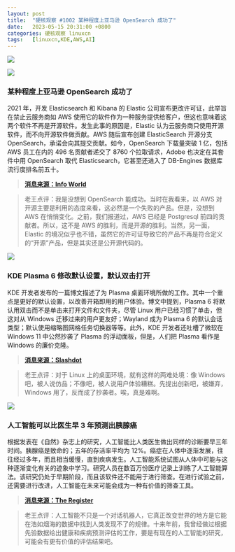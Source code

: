 ```yaml
---
layout: post
title:	"硬核观察 #1002 某种程度上亚马逊 OpenSearch 成功了"
date:	2023-05-15 20:31:00 +0800 
categories:	硬核观察 linuxcn 
tags:	[linuxcn,KDE,AWS,AI]
---
```



![](/Asserts/Images//attachment/album/202305/15/203011chgsev16georbxhc.jpg)


![](/Asserts/Images//attachment/album/202305/15/203021weal7qyram3eadqa.jpg)


### 某种程度上亚马逊 OpenSearch 成功了


2021 年，开发 Elasticsearch 和 Kibana 的 Elastic 公司宣布更改许可证，此举旨在禁止云服务商如 AWS 使用它的软件作为一种服务提供给客户，但这也意味着这两个软件不再是开源软件。发生此事的原因是，Elastic 认为云服务商只使用开源软件，而不向开源软件做贡献。AWS 随后宣布创建 ElasticSearch 开源分支 OpenSearch，承诺会向其提交贡献。如今，OpenSearch 下载量突破 1 亿，包括 AWS 员工在内的 496 名贡献者递交了 8760 个拉取请求，Adobe 也决定在其套件中用 OpenSearch 取代 Elasticsearch，它甚至还进入了 DB-Engines 数据库流行度排名前五十。



> 
> **[消息来源：Info World](https://www.infoworld.com/article/3695576/somehow-opensearch-has-succeeded.html)**
> 
> 
> 



> 
> 老王点评：我是没想到 OpenSearch 能成功。当时在我看来，以 AWS 对开源主要是利用的态度来看，这必然是一个失败的产品。但是，没想到 AWS 在悄悄变化。之前，我们报道过，AWS 已经是 Postgresql 前四的贡献者。所以，这不是 AWS 的胜利，而是开源的胜利。当然，另一面，Elastic 的境况似乎也不错，虽然它的许可证导致它的产品不再是符合定义的“开源”产品，但是其实还是公开源代码的。
> 
> 
> 


![](/Asserts/Images//attachment/album/202305/15/203033saueazunaqlzn214.jpg)


### KDE Plasma 6 修改默认设置，默认双击打开


KDE 开发者发布的一篇博文描述了为 Plasma 桌面环境所做的工作。其中一个重点是更好的默认设置，以改善开箱即用的用户体验。博文中提到，Plasma 6 将默认用双击而不是单击来打开文件和文件夹，尽管 Linux 用户已经习惯了单击，但这对从 Windows 迁移过来的用户更友好；Wayland 成为 Plasma 6 的默认会话类型；默认使用缩略图网格任务切换器等等。此外，KDE 开发者还吐槽了微软在 Windows 11 中公然抄袭了 Plasma 的浮动面板，但是，人们把 Plasma 看作是 Windows 的廉价克隆。



> 
> **[消息来源：Slashdot](https://tech.slashdot.org/story/23/05/13/2153236/kde-plasma-6-gets-better-default-settings-to-improve-out-of-the-box-experience)**
> 
> 
> 



> 
> 老王点评：对于 Linux 上的桌面环境，就有这样的两难处境：像 Windows 吧，被人说仿品；不像吧，被人说用户体验糟糕。先提出创新吧，被嫌弃，Windows 用了，反而成了抄袭者。唉，真是难啊。
> 
> 
> 


![](/Asserts/Images//attachment/album/202305/15/203047c3sxxzdpzk0p8d8b.jpg)


### 人工智能可以比医生早 3 年预测出胰腺癌


根据发表在《自然》杂志上的研究，人工智能比人类医生做出同样的诊断要早三年时间。胰腺癌是致命的；五年的存活率平均为 12%。癌症在人体中逐渐发展，往往经过多年，而且相当缓慢，直到疾病发生。人工智能系统试图从人体中可能与这种逐渐变化有关的迹象中学习。研究人员在数百万份医疗记录上训练了人工智能算法。该研究仍处于早期阶段，而且该软件还不能用于进行筛查。在进行试验之前，还需要进行改进，人工智能在未来可能会成为一种有价值的筛查工具。



> 
> **[消息来源：The Register](https://www.theregister.com/2023/05/09/ai_pancreatic_cancer/)**
> 
> 
> 



> 
> 老王点评：人工智能不只是一个对话机器人，它真正改变世界的地方是它能在浩如烟海的数据中找到人类发现不了的规律。十来年前，我曾经做过根据先验数据给出健康和疾病预测评估的工作，要是有现在的人工智能的研究，可能会有更有价值的评估结果吧。
> 
> 
>
